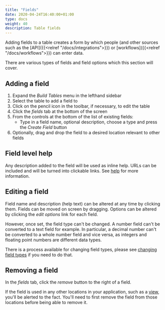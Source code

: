 ```yaml
---
title: "Fields"
date: 2020-04-24T16:40:00+01:00
type: docs
weight: 40
description: Table fields
---
```

Adding fields to a table creates a form by which people (and other sources such as the [API]({{<relref "/docs/integrations">}}) or [workflows]({{<relref "/docs/workflows">}}) can enter data.

There are various types of fields and field options which this section will cover.

## Adding a field
1. Expand the _Build Tables_ menu in the lefthand sidebar
2. Select the table to add a field to
3. Click on the pencil icon in the toolbar, if necessary, to edit the table
4. Click the _fields_ tab at the bottom of the screen
5. From the controls at the bottom of the list of existing fields:
    - Type in a field name, optional description, choose a type and press the _Create Field_ button
6. Optionally, drag and drop the field to a desired location relevant to other fields

## Field level help
Any description added to the field will be used as inline help. URLs can be included and will be turned into clickable links. See [help](https://todo.com) for more information.

## Editing a field
Field name and description (help text) can be altered at any time by clicking them. Fields can be moved on screen by dragging. Options can be altered by clicking the _edit options_ link for each field.

However, once set, the field type can't be changed. A number field can't be converted to a text field for example. In particular, a decimal number can't be converted to a whole number field and vice versa, as integers and floating point numbers are different data types.

There is a process available for changing field types, please see [changing field types](https://todo.com) if you need to do that.

## Removing a field
In the _fields_ tab, click the _remove_ button to the right of a field.

If the field is used in any other locations in your application, such as a [view](https://todo.com), you'll be alerted to the fact. You'll need to first remove the field from those locations before being able to remove it.







